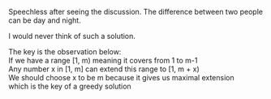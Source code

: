 Speechless after seeing the discussion. The difference between two people can be day and night.

I would never think of such a solution.

The key is the observation below:\
If we have a range [1, m) meaning it covers from 1 to m-1\
Any number x in [1, m] can extend this range to [1, m + x)\
We should choose x to be m because it gives us maximal extension\
which is the key of a greedy solution
